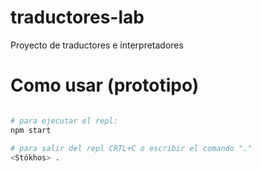 # traductores-lab
Proyecto de traductores e interpretadores


# Como usar (prototipo)

```sh

# para ejecutar el repl:
npm start

# para salir del repl CRTL+C o escribir el comando "."
<Stókhos> .
```